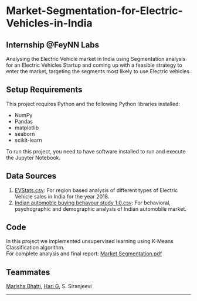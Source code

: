 # Market-Segmentation-for-Electric-Vehicles-in-India
## Internship @FeyNN Labs
Analysing the Electric Vehicle market in India using Segmentation analysis for an Electric Vehicles Startup and coming up with a feasible strategy to enter the market, targeting the segments most likely to use Electric vehicles.<br>
## Setup Requirements
This project requires Python and the following Python libraries installed:<br>
- NumPy
- Pandas
- matplotlib
- seaborn
- scikit-learn

To run this project, you need to have software installed to run and execute the Jupyter Notebook.
## Data Sources
1. [EVStats.csv](https://electricvehicles.in/electric-vehicles-sales-report-in-india-2018/): For region based analysis of different types of Electric Vehicle sales in India for the year 2018.
2. [Indian automoble buying behavour study 1.0.csv](https://www.kaggle.com/karivedha/indian-consumers-cars-purchasing-behaviour): For behavioral, psychographic and demographic analysis of Indian automobile market.
## Code
In this project we implemented unsupervised learning using K-Means Classification algorithm.<br>
For complete analysis and final report: [Market Segmentation.pdf](https://github.com/Marisha18/Market-Segmentation-for-Electric-Vehicles-in-India/blob/main/Market%20Segmentation.pdf)
## Teammates
[Marisha Bhatti](https://github.com/Marisha18), [Hari G](https://github.com/hari-ajidesh), S. Siranjeevi
- - -
